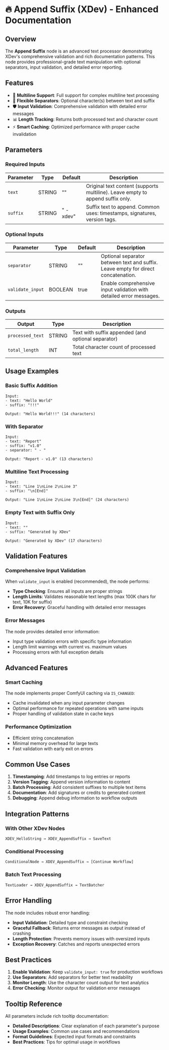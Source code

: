 # 🔥 Append Suffix (XDev) - Enhanced Documentation

## Overview

The **Append Suffix** node is an advanced text processor demonstrating XDev's comprehensive validation and rich documentation patterns. This node provides professional-grade text manipulation with optional separators, input validation, and detailed error reporting.

## Features

- 📝 **Multiline Support**: Full support for complex multiline text processing
- 🔗 **Flexible Separators**: Optional character(s) between text and suffix
- 🛡️ **Input Validation**: Comprehensive validation with detailed error messages
- 📊 **Length Tracking**: Returns both processed text and character count
- ⚡ **Smart Caching**: Optimized performance with proper cache invalidation

## Parameters

### Required Inputs

| Parameter | Type | Default | Description |
|-----------|------|---------|-------------|
| `text` | STRING | "" | Original text content (supports multiline). Leave empty to append suffix only. |
| `suffix` | STRING | " - xdev" | Suffix text to append. Common uses: timestamps, signatures, version tags. |

### Optional Inputs

| Parameter | Type | Default | Description |
|-----------|------|---------|-------------|
| `separator` | STRING | "" | Optional separator between text and suffix. Leave empty for direct concatenation. |
| `validate_input` | BOOLEAN | true | Enable comprehensive input validation with detailed error messages. |

### Outputs

| Output | Type | Description |
|--------|------|-------------|
| `processed_text` | STRING | Text with suffix appended (and optional separator) |
| `total_length` | INT | Total character count of processed text |

## Usage Examples

### Basic Suffix Addition
```
Input:
- text: "Hello World"
- suffix: "!!!"

Output: "Hello World!!!" (14 characters)
```

### With Separator
```
Input:
- text: "Report"
- suffix: "v1.0"
- separator: " - "

Output: "Report - v1.0" (13 characters)
```

### Multiline Text Processing
```
Input:
- text: "Line 1\nLine 2\nLine 3"
- suffix: "\n[End]"

Output: "Line 1\nLine 2\nLine 3\n[End]" (24 characters)
```

### Empty Text with Suffix Only
```
Input:
- text: ""
- suffix: "Generated by XDev"

Output: "Generated by XDev" (17 characters)
```

## Validation Features

### Comprehensive Input Validation

When `validate_input` is enabled (recommended), the node performs:

- **Type Checking**: Ensures all inputs are proper strings
- **Length Limits**: Validates reasonable text lengths (max 100K chars for text, 10K for suffix)
- **Error Recovery**: Graceful handling with detailed error messages

### Error Messages

The node provides detailed error information:
- Input type validation errors with specific type information
- Length limit warnings with current vs. maximum values
- Processing errors with full exception details

## Advanced Features

### Smart Caching

The node implements proper ComfyUI caching via `IS_CHANGED`:
- Cache invalidated when any input parameter changes
- Optimal performance for repeated operations with same inputs
- Proper handling of validation state in cache keys

### Performance Optimization

- Efficient string concatenation
- Minimal memory overhead for large texts
- Fast validation with early exit on errors

## Common Use Cases

1. **Timestamping**: Add timestamps to log entries or reports
2. **Version Tagging**: Append version information to content
3. **Batch Processing**: Add consistent suffixes to multiple text items
4. **Documentation**: Add signatures or credits to generated content
5. **Debugging**: Append debug information to workflow outputs

## Integration Patterns

### With Other XDev Nodes
```
XDEV_HelloString → XDEV_AppendSuffix → SaveText
```

### Conditional Processing
```
ConditionalNode → XDEV_AppendSuffix → [Continue Workflow]
```

### Batch Text Processing
```
TextLoader → XDEV_AppendSuffix → TextBatcher
```

## Error Handling

The node includes robust error handling:
- **Input Validation**: Detailed type and constraint checking
- **Graceful Fallback**: Returns error messages as output instead of crashing
- **Length Protection**: Prevents memory issues with oversized inputs
- **Exception Recovery**: Catches and reports unexpected errors

## Best Practices

1. **Enable Validation**: Keep `validate_input: true` for production workflows
2. **Use Separators**: Add separators for better text readability
3. **Monitor Length**: Use the character count output for text analytics
4. **Error Checking**: Monitor output for validation error messages

## Tooltip Reference

All parameters include rich tooltip documentation:
- **Detailed Descriptions**: Clear explanation of each parameter's purpose
- **Usage Examples**: Common use cases and recommendations
- **Format Guidelines**: Expected input formats and constraints
- **Best Practices**: Tips for optimal usage in workflows
